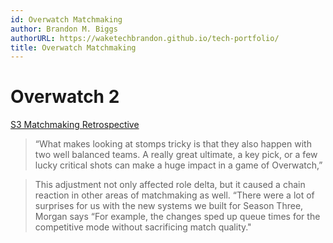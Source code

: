 ```yaml
---
id: Overwatch Matchmaking
author: Brandon M. Biggs
authorURL: https://waketechbrandon.github.io/tech-portfolio/
title: Overwatch Matchmaking
---
```


# Overwatch 2



<!--truncate-->

[S3 Matchmaking Retrospective](https://news.blizzard.com/en-us/overwatch/23938059/matchmaking-update-season-three-retrospective-and-future-plans)

> “What makes looking at stomps tricky is that they also happen with two well balanced teams. A really great ultimate, a key pick, or a few lucky critical shots can make a huge impact in a game of Overwatch,”

> This adjustment not only affected role delta, but it caused a chain reaction in other areas of matchmaking as well. “There were a lot of surprises for us with the new systems we built for Season Three, Morgan says “For example, the changes sped up queue times for the competitive mode without sacrificing match quality."
